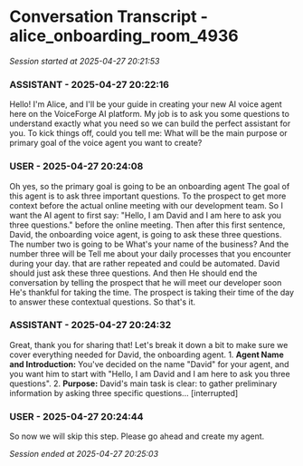 # Conversation Transcript - alice_onboarding_room_4936

*Session started at 2025-04-27 20:21:53*

### ASSISTANT - 2025-04-27 20:22:16

Hello! I'm Alice, and I'll be your guide in creating your new AI voice agent here on the VoiceForge AI platform. My job is to ask you some questions to understand exactly what you need so we can build the perfect assistant for you. To kick things off, could you tell me: What will be the main purpose or primary goal of the voice agent you want to create?

### USER - 2025-04-27 20:24:08

Oh yes, so the primary goal is going to be an onboarding agent The goal of this agent is to ask three important questions. To the prospect to get more context before the actual online meeting with our development team. So I want the AI agent to first say: "Hello, I am David and I am here to ask you three questions." before the online meeting. Then after this first sentence, David, the onboarding voice agent, is going to ask these three questions. The number two is going to be What's your name of the business? And the number three will be Tell me about your daily processes that you encounter during your day. that are rather repeated and could be automated. David should just ask these three questions. And then He should end the conversation by telling the prospect that he will meet our developer soon He's thankful for taking the time. The prospect is taking their time of the day to answer these contextual questions. So that's it.

### ASSISTANT - 2025-04-27 20:24:32

Great, thank you for sharing that! Let's break it down a bit to make sure we cover everything needed for David, the onboarding agent. 1. **Agent Name and Introduction:** You've decided on the name "David" for your agent, and you want him to start with "Hello, I am David and I am here to ask you three questions". 2. **Purpose:** David's main task is clear: to gather preliminary information by asking three specific questions... [interrupted]

### USER - 2025-04-27 20:24:44

So now we will skip this step. Please go ahead and create my agent.

*Session ended at 2025-04-27 20:25:03*
